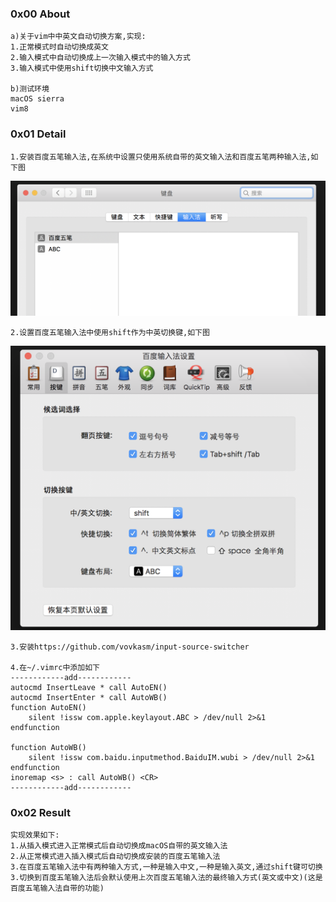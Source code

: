 ### 0x00 About

```
a)关于vim中中英文自动切换方案,实现:
1.正常模式时自动切换成英文
2.输入模式中自动切换成上一次输入模式中的输入方式
3.输入模式中使用shift切换中文输入方式

b)测试环境
macOS sierra
vim8
```

### 0x01 Detail

```
1.安装百度五笔输入法,在系统中设置只使用系统自带的英文输入法和百度五笔两种输入法,如下图
```
<img src="https://raw.githubusercontent.com/3xp10it/pic/master/inputMethod.png">

```
2.设置百度五笔输入法中使用shift作为中英切换键,如下图
```
<img src="https://raw.githubusercontent.com/3xp10it/pic/master/baiduWuBi.png">

```
3.安装https://github.com/vovkasm/input-source-switcher

4.在~/.vimrc中添加如下
------------add------------
autocmd InsertLeave * call AutoEN()
autocmd InsertEnter * call AutoWB()
function AutoEN()
    silent !issw com.apple.keylayout.ABC > /dev/null 2>&1
endfunction

function AutoWB()
    silent !issw com.baidu.inputmethod.BaiduIM.wubi > /dev/null 2>&1
endfunction
inoremap <s> : call AutoWB() <CR>
------------add------------
```

### 0x02 Result

```
实现效果如下:
1.从插入模式进入正常模式后自动切换成macOS自带的英文输入法
2.从正常模式进入插入模式后自动切换成安装的百度五笔输入法
3.在百度五笔输入法中有两种输入方式,一种是输入中文,一种是输入英文,通过shift键可切换
3.切换到百度五笔输入法后会默认使用上次百度五笔输入法的最终输入方式(英文或中文)(这是百度五笔输入法自带的功能)
```
